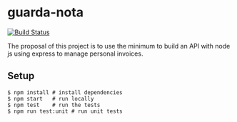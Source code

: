# guarda-nota
[![Build Status](https://travis-ci.org/thaisfreitas/guarda-nota.svg?branch=master)](https://travis-ci.org/thaisfreitas/guarda-nota)

The proposal of this project is to use the minimum to build an API with node js using express to manage personal invoices.

## Setup

```
$ npm install # install dependencies
$ npm start   # run locally
$ npm test    # run the tests
$ npm run test:unit # run unit tests
```
